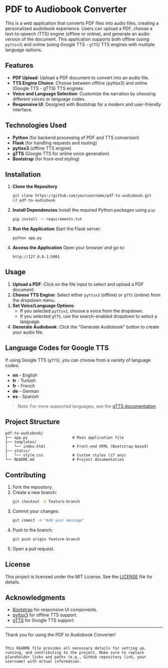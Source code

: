 # PDF to Audiobook Converter

This is a web application that converts PDF files into audio files, creating a personalized audiobook experience. Users can upload a PDF, choose a text-to-speech (TTS) engine (offline or online), and generate an audio version of the document. This application supports both offline (using `pyttsx3`) and online (using Google TTS - `gTTS`) TTS engines with multiple language options.

## Features

- **PDF Upload**: Upload a PDF document to convert into an audio file.
- **TTS Engine Choice**: Choose between offline (pyttsx3) and online (Google TTS - gTTS) TTS engines.
- **Voice and Language Selection**: Customize the narration by choosing different voices or language codes.
- **Responsive UI**: Designed with Bootstrap for a modern and user-friendly interface.

## Technologies Used

- **Python** (for backend processing of PDF and TTS conversion)
- **Flask** (for handling requests and routing)
- **pyttsx3** (offline TTS engine)
- **gTTS** (Google TTS for online voice generation)
- **Bootstrap** (for front-end styling)

## Installation

1. **Clone the Repository**
   ```bash
   git clone https://github.com/yourusername/pdf-to-audiobook.git
   cd pdf-to-audiobook
   ```

2. **Install Dependencies**
   Install the required Python packages using `pip`:
   ```bash
   pip install -r requirements.txt
   ```

3. **Run the Application**
   Start the Flask server:
   ```bash
   python app.py
   ```

4. **Access the Application**
   Open your browser and go to:
   ```
   http://127.0.0.1:5001
   ```

## Usage

1. **Upload a PDF**: Click on the file input to select and upload a PDF document.
2. **Choose TTS Engine**: Select either `pyttsx3` (offline) or `gTTS` (online) from the dropdown menu.
3. **Set Voice/Language Options**:
   - If you selected `pyttsx3`, choose a voice from the dropdown.
   - If you selected `gTTS`, use the search-enabled dropdown to select a language.
4. **Generate Audiobook**: Click the "Generate Audiobook" button to create your audio file.

## Language Codes for Google TTS

If using Google TTS (`gTTS`), you can choose from a variety of language codes:
- **en** - English
- **tr** - Turkish
- **fr** - French
- **de** - German
- **es** - Spanish

> Note: For more supported languages, see the [gTTS documentation](https://gtts.readthedocs.io/).

## Project Structure

```
pdf-to-audiobook/
├── app.py                    # Main application file
├── templates/
│   └── index.html            # Front-end HTML (Bootstrap-based)
├── static/
│   └── style.css             # Custom styles (if any)
└── README.md                 # Project documentation
```

## Contributing

1. Fork the repository.
2. Create a new branch:
   ```bash
   git checkout -b feature-branch
   ```
3. Commit your changes:
   ```bash
   git commit -m "Add your message"
   ```
4. Push to the branch:
   ```bash
   git push origin feature-branch
   ```
5. Open a pull request.

## License

This project is licensed under the MIT License. See the [LICENSE](LICENSE) file for details.

## Acknowledgments

- [Bootstrap](https://getbootstrap.com/) for responsive UI components.
- [pyttsx3](https://pypi.org/project/pyttsx3/) for offline TTS support.
- [gTTS](https://gtts.readthedocs.io/) for Google TTS support.

---

Thank you for using the PDF to Audiobook Converter!
```

This README file provides all necessary details for setting up, running, and contributing to the project. Make sure to replace placeholder links and paths (e.g., GitHub repository link, your username) with actual information.
